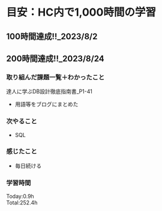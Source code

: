 # 目安：HC内で1,000時間の学習
## 100時間達成!!_2023/8/2<br>
## 200時間達成!!_2023/8/24<br>

### 取り組んだ課題一覧＋わかったこと

達人に学ぶDB設計徹底指南書_P1-41
- 用語等をブログにまとめた

### 次やること
- SQL
### 感じたこと
- 毎日続ける
### 学習時間
Today:0.9h<br>
Total:252.4h
